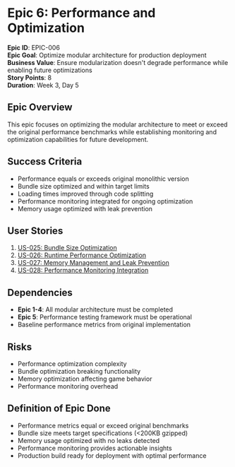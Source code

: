 # Epic 6: Performance and Optimization

**Epic ID**: EPIC-006  
**Epic Goal**: Optimize modular architecture for production deployment  
**Business Value**: Ensure modularization doesn't degrade performance while enabling future optimizations  
**Story Points**: 8  
**Duration**: Week 3, Day 5  

## Epic Overview

This epic focuses on optimizing the modular architecture to meet or exceed the original performance benchmarks while establishing monitoring and optimization capabilities for future development.

## Success Criteria

- Performance equals or exceeds original monolithic version
- Bundle size optimized and within target limits
- Loading times improved through code splitting
- Performance monitoring integrated for ongoing optimization
- Memory usage optimized with leak prevention

## User Stories

1. [US-025: Bundle Size Optimization](../stories/epic-6.1-bundle-size-optimization.md)
2. [US-026: Runtime Performance Optimization](../stories/epic-6.2-runtime-performance-optimization.md)  
3. [US-027: Memory Management and Leak Prevention](../stories/epic-6.3-memory-management-leak-prevention.md)
4. [US-028: Performance Monitoring Integration](../stories/epic-6.4-performance-monitoring-integration.md)

## Dependencies

- **Epic 1-4**: All modular architecture must be completed
- **Epic 5**: Performance testing framework must be operational
- Baseline performance metrics from original implementation

## Risks

- Performance optimization complexity
- Bundle optimization breaking functionality  
- Memory optimization affecting game behavior
- Performance monitoring overhead

## Definition of Epic Done

- Performance metrics equal or exceed original benchmarks
- Bundle size meets target specifications (<200KB gzipped)
- Memory usage optimized with no leaks detected
- Performance monitoring provides actionable insights
- Production build ready for deployment with optimal performance